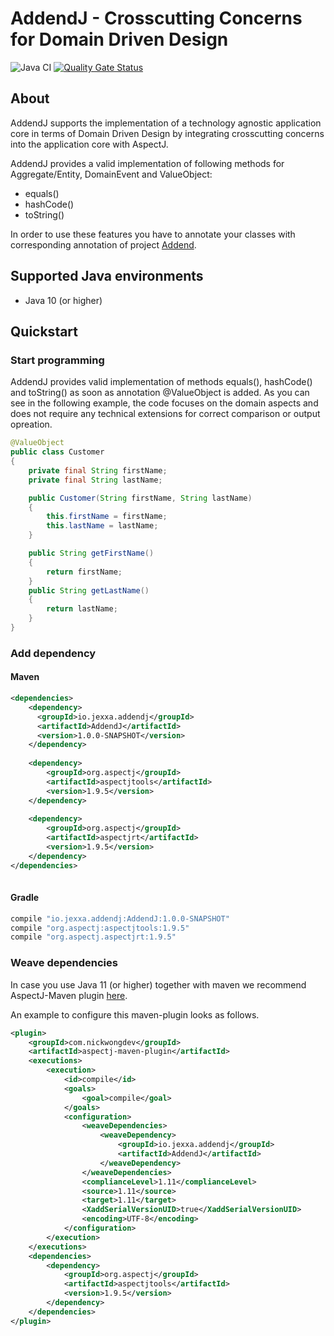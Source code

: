 # AddendJ - Crosscutting Concerns for Domain Driven Design 

![Java CI](https://github.com/repplix/AddendJ/workflows/Java%20CI/badge.svg) [![Quality Gate Status](https://sonarcloud.io/api/project_badges/measure?project=io.jexxa.addendj%3AAddendJ&metric=alert_status)](https://sonarcloud.io/dashboard?id=io.jexxa.addendj%3AAddendJ)

## About
AddendJ supports the implementation of a technology agnostic application core in terms of Domain Driven Design by integrating crosscutting concerns into the application core with AspectJ. 

AddendJ provides a valid implementation of following methods for Aggregate/Entity, DomainEvent and ValueObject:
* equals()
* hashCode()
* toString()

In order to use these features you have to annotate your classes with corresponding annotation of project [Addend](https://github.com/repplix/Addend).                 

## Supported Java environments
*   Java 10 (or higher)

## Quickstart

### Start programming 

AddendJ provides valid implementation of methods equals(), hashCode() and toString() as soon as annotation @ValueObject is added. As you can see in the following example, the code focuses on the domain aspects and does not require any technical extensions for correct comparison or output opreation. 


```Java
@ValueObject
public class Customer
{
    private final String firstName; 
    private final String lastName; 

    public Customer(String firstName, String lastName)
    {
        this.firstName = firstName;
        this.lastName = lastName;
    }

    public String getFirstName()
    {
        return firstName;
    }
    public String getLastName()
    {
        return lastName;
    }
}
```

### Add dependency

#### Maven

```xml      
<dependencies>
    <dependency>
      <groupId>io.jexxa.addendj</groupId>
      <artifactId>AddendJ</artifactId>
      <version>1.0.0-SNAPSHOT</version>
    </dependency>
    
    <dependency>
        <groupId>org.aspectj</groupId>
        <artifactId>aspectjtools</artifactId>
        <version>1.9.5</version>
    </dependency>
    
    <dependency>
        <groupId>org.aspectj</groupId>
        <artifactId>aspectjrt</artifactId>
        <version>1.9.5</version>
    </dependency>
</dependencies>
 
```

#### Gradle

```gradle
compile "io.jexxa.addendj:AddendJ:1.0.0-SNAPSHOT"
compile "org.aspectj:aspectjtools:1.9.5"
compile "org.aspectj.aspectjrt:1.9.5"
```          

### Weave dependencies

In case you use Java 11 (or higher) together with maven we recommend AspectJ-Maven plugin [here](https://github.com/nickwongdev/aspectj-maven-plugin).  

An example to configure this maven-plugin looks as follows.    
```xml
<plugin>
    <groupId>com.nickwongdev</groupId>
    <artifactId>aspectj-maven-plugin</artifactId>
    <executions>
        <execution>
            <id>compile</id>
            <goals>
                <goal>compile</goal>
            </goals>
            <configuration>
                <weaveDependencies>
                    <weaveDependency>
                        <groupId>io.jexxa.addendj</groupId>
                        <artifactId>AddendJ</artifactId>
                    </weaveDependency>
                </weaveDependencies>
                <complianceLevel>1.11</complianceLevel>
                <source>1.11</source>
                <target>1.11</target>
                <XaddSerialVersionUID>true</XaddSerialVersionUID>
                <encoding>UTF-8</encoding>
            </configuration>
        </execution>
    </executions>
    <dependencies>
        <dependency>
            <groupId>org.aspectj</groupId>
            <artifactId>aspectjtools</artifactId>
            <version>1.9.5</version>
        </dependency>
    </dependencies>
</plugin>
 ```
